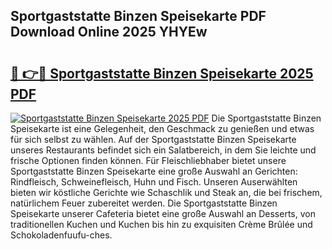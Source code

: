 ## Sportgaststatte Binzen Speisekarte PDF Download Online 2025 YHYEw

# <h2><a href="http://gcc7xwu.nevu.top/?p=Sportgaststatte+Binzen+Speisekarte">🔗 👉🔴 Sportgaststatte Binzen Speisekarte 2025 PDF</a></h2>

[![Sportgaststatte Binzen Speisekarte 2025 PDF](https://i.imgur.com/dBaPXMq.png)](http://gcc7xwu.nevu.top/?p=Sportgaststatte+Binzen+Speisekarte)
Die Sportgaststatte Binzen Speisekarte ist eine Gelegenheit, den Geschmack zu genießen und etwas für sich selbst zu wählen. Auf der Sportgaststatte Binzen Speisekarte unseres Restaurants befindet sich ein Salatbereich, in dem Sie leichte und frische Optionen finden können. Für Fleischliebhaber bietet unsere Sportgaststatte Binzen Speisekarte eine große Auswahl an Gerichten: Rindfleisch, Schweinefleisch, Huhn und Fisch. Unseren Auserwählten bieten wir köstliche Gerichte wie Schaschlik und Steak an, die bei frischem, natürlichem Feuer zubereitet werden. Die Sportgaststatte Binzen Speisekarte unserer Cafeteria bietet eine große Auswahl an Desserts, von traditionellen Kuchen und Kuchen bis hin zu exquisiten Crème Brûlée und Schokoladenfuufu-ches.
